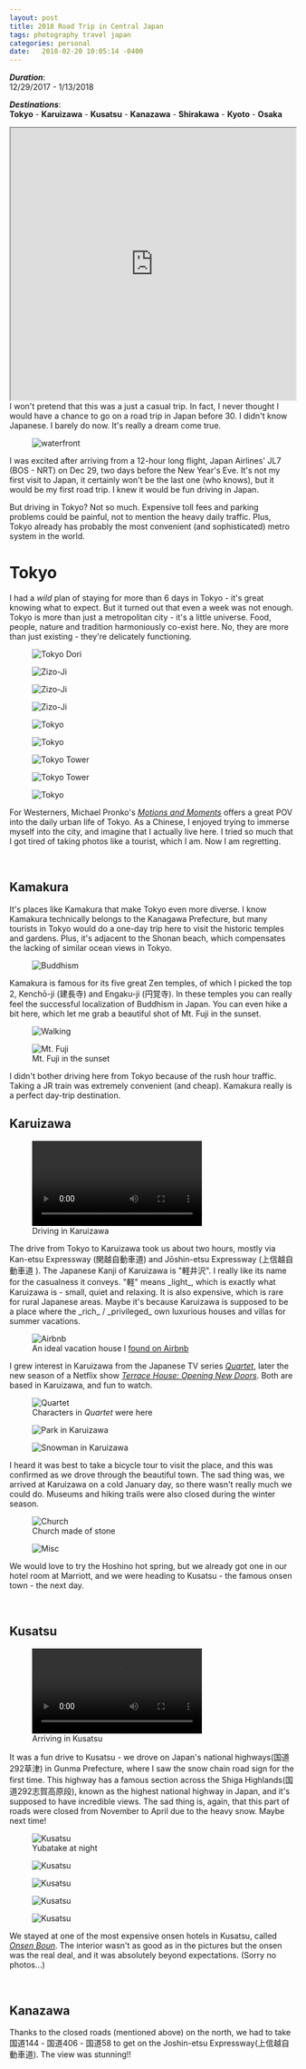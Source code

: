 ```yaml
---
layout: post
title: 2018 Road Trip in Central Japan
tags: photography travel japan
categories: personal
date:   2018-02-20 10:05:14 -0400
---
```


___Duration___: <br>
12/29/2017 - 1/13/2018

___Destinations___: <br>
__Tokyo__ -
__Karuizawa__ -
__Kusatsu__ -
__Kanazawa__ -
__Shirakawa__ -
__Kyoto__ - __Osaka__

<iframe src="https://www.google.com/maps/d/embed?mid=1v1hOEYUqEVo-Jsdm-3rQEy0PTak&hl=en" width="100%" height="480"></iframe>
<br>
I won't pretend that this was a just a casual trip. In fact, I never thought I would have a chance to
 go on a road trip in Japan before 30. I didn't know Japanese. I barely do now. It's really a dream come true.

<figure>
 <img alt="waterfront" src="{{ site.baseurl }}/public/images/japan2018/tt0.jpg" />  
</figure>

I was excited after arriving from a 12-hour long flight, Japan Airlines' JL7 (BOS - NRT) on Dec 29, two days before the New Year's Eve. 
It's not my first visit to Japan, it certainly won't be the last one (who knows), but it would be my first road trip. I knew it would be fun driving in Japan.

But driving in Tokyo? Not so much. Expensive toll fees and parking problems could be painful, not to mention the heavy daily traffic.
 Plus, Tokyo already has probably the most convenient (and sophisticated) metro system in the world.


# Tokyo

I had a _wild_ plan of staying for more than 6 days in Tokyo - it's great knowing what to expect. But it turned out that even a week was not enough.
 Tokyo is more than just a metropolitan city - it's a little universe. Food, people, nature and tradition harmoniously
  co-exist here. No, they are more than just existing - they're delicately functioning. 


<figure>
 <img alt="Tokyo Dori" src="{{ site.baseurl }}/public/images/japan2018/tk00.jpg" />  
</figure>
<figure>
 <img alt="Zizo-Ji" src="{{ site.baseurl }}/public/images/japan2018/zz3.jpg" />  
</figure>

<figure class="inline">
 <img class="vertical-long-img" alt="Zizo-Ji" src="{{ site.baseurl }}/public/images/japan2018/zz0.jpg" />  
</figure>
<figure class="inline">
 <img class="vertical-long-img" alt="Zizo-Ji" src="{{ site.baseurl }}/public/images/japan2018/zz1.jpg" />  
</figure> 
<figure class="inline">
 <img class="vertical-long-img" alt="Tokyo" src="{{ site.baseurl }}/public/images/japan2018/tk1.jpg" />  
</figure>
<figure class="inline">
 <img class="vertical-long-img" alt="Tokyo" src="{{ site.baseurl }}/public/images/japan2018/tt01.jpg" />  
</figure>
<figure class="inline">
 <img class="vertical-long-img" alt="Tokyo Tower" src="{{ site.baseurl }}/public/images/japan2018/tt1.jpg" />  
</figure>
<figure class="inline">
 <img class="vertical-long-img" alt="Tokyo Tower" src="{{ site.baseurl }}/public/images/japan2018/tt2.jpg" />  
</figure>
<figure>
 <img alt="Tokyo" src="{{ site.baseurl }}/public/images/japan2018/tt02.jpg" />  
</figure>

For Westerners, Michael Pronko's _[Motions and Moments](https://www.goodreads.com/book/show/28923865-motions-and-moments)_ 
offers a great POV into the daily urban life of Tokyo. As a Chinese, I enjoyed trying to immerse myself into the 
city, and imagine that I actually live here. I tried so much that I got tired of taking photos like a tourist, which I am.
 Now I am regretting.
 
<br>

## Kamakura

It's places like Kamakura that make Tokyo even more diverse. I know Kamakura technically
belongs to the Kanagawa Prefecture, but many tourists in Tokyo would do a one-day trip here to visit the
historic temples and gardens. Plus, it's adjacent to the Shonan beach, which compensates
the lacking of similar ocean views in Tokyo.

<figure>
 <img alt="Buddhism" src="{{ site.baseurl }}/public/images/japan2018/km2.jpg" />  
</figure>

Kamakura is famous for its five great Zen temples, of which I picked the top 2, Kenchō-ji (建長寺) 
and Engaku-ji (円覚寺). In these temples you can really feel the successful localization of Buddhism in Japan. You can even
hike a bit here, which let me grab a beautiful shot of Mt. Fuji in the sunset.

<figure>
 <img alt="Walking" src="{{ site.baseurl }}/public/images/japan2018/km1.jpg" />  
</figure>

<figure>
 <img alt="Mt. Fuji" src="{{ site.baseurl }}/public/images/japan2018/fuji1.jpg" /> 
 <figcaption>Mt. Fuji in the sunset</figcaption>   
</figure>
I didn't bother driving here from Tokyo because of the rush hour traffic. Taking a JR train was extremely convenient (and cheap). 
Kamakura really is a perfect day-trip destination.

<br>

## Karuizawa
<figure>
 <video controls> 
 <source src="{{ site.baseurl }}/public/videos/japan/karuizawa.mp4" type="video/mp4">
 Your browser does not support html5 video.
 </video>
 <figcaption>Driving in Karuizawa</figcaption>
</figure>
The drive from Tokyo to Karuizawa took us about two hours, mostly via Kan-etsu Expressway (関越自動車道) and Jōshin-etsu Expressway (上信越自動車道
). The Japanese Kanji of Karuizawa is "軽井沢". I really like its name for the casualness it conveys. "軽" means _light_,
which is exactly what Karuizawa is - small, quiet and relaxing. It is also expensive, which is rare for rural Japanese areas. Maybe it's because
Karuizawa is supposed to be a place where the _rich_ / _privileged_ own luxurious houses and villas for summer vacations.

<figure>
 <img alt="Airbnb" src="{{ site.baseurl }}/public/images/japan2018/kr00.jpg" /> 
 <figcaption>An ideal vacation house I <a href="http://www.airbnb.com/rooms/20461212" target="_blank">found on Airbnb</a></figcaption>   
</figure>

I grew interest in Karuizawa from the Japanese TV series _[Quartet](https://ja.wikipedia.org/wiki/%E3%82%AB%E3%83%AB%E3%83%86%E3%83%83%E3%83%88_(2017%E5%B9%B4%E3%81%AE%E3%83%86%E3%83%AC%E3%83%93%E3%83%89%E3%83%A9%E3%83%9E))_,
later the new season of a Netflix show _[Terrace House: Opening New Doors](https://en.wikipedia.org/wiki/Terrace_House:_Opening_New_Doors)_. Both are based in
Karuizawa, and fun to watch.

<figure>
 <img alt="Quartet" src="{{ site.baseurl }}/public/images/japan2018/kr0.jpg" /> 
 <figcaption>Characters in <i>Quartet</i> were here</figcaption>   
</figure>

<figure>
 <img alt="Park in Karuizawa" src="{{ site.baseurl }}/public/images/japan2018/kr1.jpg" />  
</figure>
<figure>
 <img alt="Snowman in Karuizawa" src="{{ site.baseurl }}/public/images/japan2018/kr4.jpg" />  
</figure>

I heard it was best to take a bicycle tour to visit the place, and this was confirmed as we drove through the beautiful town. The sad thing was, we arrived at Karuizawa on a cold January day, so there wasn't really much we could do. 
Museums and hiking trails were also closed during the winter season. 

<figure>
 <img alt="Church" src="{{ site.baseurl }}/public/images/japan2018/kr2.jpg" />  
 <figcaption>Church made of stone</figcaption>  
</figure
>
<figure>
 <img alt="Misc" src="{{ site.baseurl }}/public/images/japan2018/kr3.jpg" />    
</figure>

We would love to try the Hoshino hot spring, but we already got one in our hotel room at Marriott, and we were heading to Kusatsu - the famous onsen town - the next day. 

<br>

## Kusatsu

<figure>
 <video controls> 
 <source src="{{ site.baseurl }}/public/videos/japan/karuizawa.mp4" type="video/mp4">
 Your browser does not support html5 video.
 </video>
 <figcaption>Arriving in Kusatsu</figcaption>
</figure>

It was a fun drive to Kusatsu - we drove on Japan's national highways(国道292草津) in Gunma Prefecture, where I saw the snow chain 
road sign for the first time. This highway has a famous section across the Shiga Highlands(国道292志賀高原段), known as the highest national highway
 in Japan, and it's supposed to have incredible views. The sad thing is, again, that this part of roads were closed from November to April due to the heavy snow. Maybe next time!

<figure>
 <img alt="Kusatsu" src="{{ site.baseurl }}/public/images/japan2018/ks0.jpg" />  
 <figcaption>Yubatake at night</figcaption>  
</figure>
<figure>
 <img alt="Kusatsu" src="{{ site.baseurl }}/public/images/japan2018/ks1.jpg" />   
</figure>
<figure>
 <img alt="Kusatsu" src="{{ site.baseurl }}/public/images/japan2018/ks2.jpg" />   
</figure>
<figure>
 <img alt="Kusatsu" src="{{ site.baseurl }}/public/images/japan2018/ks3.jpg" />   
</figure>
<figure>
 <img alt="Kusatsu" src="{{ site.baseurl }}/public/images/japan2018/ks4.jpg" />   
</figure>

We stayed at one of the most expensive onsen hotels in Kusatsu, called _[Onsen Boun](http://www.hotelboun.com/english/)_. The interior wasn't
as good as in the pictures but the onsen was the real deal, and it was absolutely beyond expectations. (Sorry no photos...)

<br>

## Kanazawa

Thanks to the closed roads (mentioned above) on the north, we had to take 国道144 - 国道406 - 国道58 to get on the Joshin-etsu Expressway(上信越自動車道).
The view was stunning!!